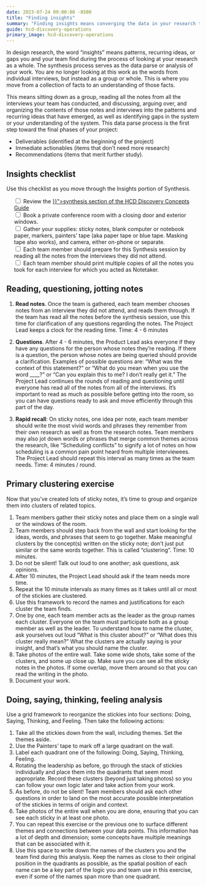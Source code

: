 ```yaml
---
date: 2023-07-24 09:00:00 -0500
title: "Finding insights"
summary: "Finding insights means converging the data in your research to expose commonalities or gaps."
guide: hcd-discovery-operations
primary_image: hcd-discovery-operations
---
```


In design research, the word “insights” means patterns, recurring ideas, or gaps you and your team find during the process of looking at your research as a whole. The synthesis process serves as the data parse or analysis of your work. You are no longer looking at this work as the words from individual interviews, but instead as a group or whole. This is where you move from a collection of facts to an understanding of those facts.

This means sitting down as a group, reading all the notes from all the interviews your team has conducted, and discussing, arguing over, and organizing the contents of those notes and interviews into the patterns and recurring ideas that have emerged, as well as identifying gaps in the system or your understanding of the system. This data parse process is the first step toward the final phases of your project: 

- Deliverables (identified at the beginning of the project)
- Immediate actionables (items that don’t need more research)
- Recommendations (items that merit further study).


## Insights checklist

Use this checklist as you move through the Insights portion of Synthesis.

<div style="margin-left: 20px">
<label>
<input type="checkbox">
Review the <a href="{{< ref "/guides/hcd/discovery-concepts/synthesize.md" >}}">synthesis section of the HCD Discovery Concepts Guide</a>
</input></label><br>
<label>
<input type="checkbox">
Book a private conference room with a closing door and exterior windows.
</input></label><br>
<label>
<input type="checkbox">
Gather your supplies: sticky notes, blank computer or notebook paper, markers, painters’ tape (aka paper tape or blue tape. Masking tape also works), and camera, either on-phone or separate.
</input></label><br>
<label>
<input type="checkbox">
Each team member should prepare for this Synthesis session by reading all the notes from the interviews they did not attend.
</input></label><br>
<label>
<input type="checkbox">
Each team member should print multiple copies of all the notes you took for each interview for which you acted as Notetaker.
</input></label><br>
</div>

## Reading, questioning, jotting notes

1. **Read notes**. Once the team is gathered, each team member chooses notes from an interview they did not attend, and reads them through. If the team has read all the notes before the synthesis session, use this time for clarification of any questions regarding the notes. The Project Lead keeps a clock for the reading time. Time: 4 - 6 minutes

2. **Questions**. After 4 - 6 minutes, the Product Lead asks everyone if they have any questions for the person whose notes they’re reading. If there is a question, the person whose notes are being queried should provide a clarification. Examples of possible questions are: “What was the context of this statement?” or “What do you mean when you use the word ____?” or “Can you explain this to me? I don’t really get it.” The Project Lead continues the rounds of reading and questioning until everyone has read all of the notes from all of the interviews. It’s important to read as much as possible before getting into the room, so you can have questions ready to ask and move efficiently through this part of the day.

3. **Rapid recall**: On sticky notes, one idea per note, each team member should write the most vivid words and phrases they remember from their own research as well as from the research notes. Team members may also jot down words or phrases that merge common themes across the research, like “Scheduling conflicts” to signify a lot of notes on how scheduling is a common pain point heard from multiple interviewees. The Project Lead should repeat this interval as many times as the team needs. Time: 4 minutes / round.


## Primary clustering exercise

Now that you’ve created lots of sticky notes, it’s time to group and organize them into clusters of related topics.

1. Team members gather their sticky notes and place them on a single wall or the windows of the room.
2. Team members should step back from the wall and start looking for the ideas, words, and phrases that seem to go together. Make meaningful clusters by the concept(s) written on the sticky note; don’t just put similar or the same words together. This is called “clustering”. Time: 10 minutes.
3. Do not be silent! Talk out loud to one another; ask questions, ask opinions.
4. After 10 minutes, the Project Lead should ask if the team needs more time.
5. Repeat the 10 minute intervals as many times as it takes until all or most of the stickies are clustered.
6. Use this framework to record the names and justifications for each cluster the team finds.
7. One by one, each team member acts as the leader as the group names each cluster. Everyone on the team must participate both as a group member as well as the leader. To understand how to name the cluster, ask yourselves out loud “What is this cluster about?” or “What does this cluster really mean?” What the clusters are actually saying is your insight, and that’s what you should name the cluster.
8. Take photos of the entire wall. Take some wide shots, take some of the clusters, and some up close up. Make sure you can see all the sticky notes in the photos. If some overlap, move them around so that you can read the writing in the photo.
9. Document your work.


## Doing, saying, thinking, feeling analysis

Use a grid framework to reorganize the stickies into four sections: Doing, Saying, Thinking, and Feeling. Then take the following actions: 

1. Take all the stickies down from the wall, including themes. Set the themes aside.
2. Use the Painters’ tape to mark off a large quadrant on the wall.
3. Label each quadrant one of the following: Doing, Saying, Thinking, Feeling.
4. Rotating the leadership as before, go through the stack of stickies individually and place them into the quadrants that seem most appropriate. Record these clusters (beyond just taking photos) so you can follow your own logic later and take action from your work.
5. As before, do not be silent! Team members should ask each other questions in order to land on the most accurate possible interpretation of the stickies in terms of origin and context.
6. Take photos of the entire wall when you are done, ensuring that you can see each sticky in at least one photo.
7. You can repeat this exercise or the previous one to surface different themes and connections between your data points. This information has a lot of depth and dimension; some concepts have multiple meanings that can be associated with it.
8. Use this space to write down the names of the clusters you and the team find during this analysis. Keep the names as close to their original position in the quadrants as possible, as the spatial position of each name can be a key part of the logic you and team use in this exercise, even if some of the names span more than one quadrant.